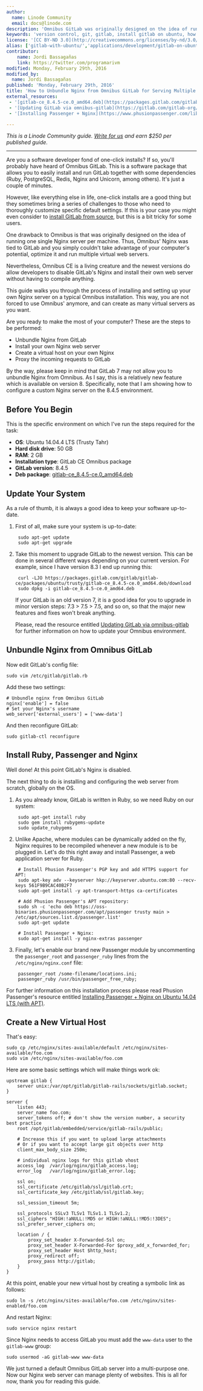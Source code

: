 ```yaml
---
author:
  name: Linode Community
  email: docs@linode.com
description: 'Omnibus GitLab was originally designed on the idea of running one single Nginx server per machine. However, the newest versions of Omnibus allow you to unbundle the default Nginx server and install and configure your own as you like. This way, you can run multiple virtual servers on one machine, which in some cases is synonymous of saving money.'
keywords: 'version control, git, gitlab, install gitlab on ubuntu, how to manage repositories with gitlab'
license: '[CC BY-ND 3.0](http://creativecommons.org/licenses/by-nd/3.0/us/)'
alias: ['gitlab-with-ubuntu/','applications/development/gitlab-on-ubuntu-14-04/']
contributor:
    name: Jordi Bassagañas
    link: https://twitter.com/programarivm
modified: Monday, February 29th, 2016
modified_by:
  name: Jordi Bassagañas
published: 'Monday, February 29th, 2016'
title: 'How to Unbundle Nginx from Omnibus GitLab for Serving Multiple Websites'
external_resources:
 - '[gitlab-ce_8.4.5-ce.0_amd64.deb](https://packages.gitlab.com/gitlab/gitlab-ce/packages/ubuntu/trusty/gitlab-ce_8.4.5-ce.0_amd64.deb)'
 - '[Updating GitLab via omnibus-gitlab](https://gitlab.com/gitlab-org/omnibus-gitlab/blob/master/doc/update.md)'
 - '[Installing Passenger + Nginx](https://www.phusionpassenger.com/library/install/nginx/install/oss/trusty/)'

---
```


*This is a Linode Community guide. [Write for us](/docs/contribute) and earn $250 per published guide.*

<hr>

Are you a software developer fond of one-click installs? If so, you'll probably have heard of Omnibus GitLab. This is a software package that allows you to easily install and run GitLab together with some dependencies (Ruby, PostgreSQL, Redis, Nginx and Unicorn, among others). It's just a couple of minutes.

However, like everything else in life, one-click installs are a good thing but they sometimes bring a series of challenges to those who need to thoroughly customize specific default settings. If this is your case you might even consider to [install GitLab from source](https://www.linode.com/docs/applications/development/how-to-install-and-configure-gitlab-on-ubuntu-14-04-trusty-tahr "How to Install and Configure GitLab on Ubuntu 14.04 (Trusty Tahr)"), but this is a bit tricky for some users.

One drawback to Omnibus is that was originally designed on the idea of running one single Nginx server per machine. Thus, Omnibus' Nginx was tied to GitLab and you simply couldn't take advantage of your computer's potential, optimize it and run multiple virtual web servers.

Nevertheless, Omnibus CE is a living creature and the newest versions do allow developers to disable GitLab's Nginx and install their own web server without having to compile anything.

This guide walks you through the process of installing and setting up your own Nginx server on a typical Omnibus installation. This way, you are not forced to use Omnibus' anymore, and can create as many virtual servers as you want.

Are you ready to make the most of your computer? These are the steps to be performed:

- Unbundle Nginx from GitLab
- Install your own Nginx web server
- Create a virtual host on your own Nginx
- Proxy the incoming requests to GitLab

By the way, please keep in mind that GitLab 7 may not allow you to unbundle Nginx from Omnibus. As I say, this is a relatively new feature which is available on version 8. Specifically, note that I am showing how to configure a custom Nginx server on the 8.4.5 environment.

## Before You Begin

This is the specific environment on which I've run the steps required for the task:

- **OS**: Ubuntu 14.04.4 LTS (Trusty Tahr)
- **Hard disk drive**: 50 GB
- **RAM**: 2 GB
- **Installation type**: GitLab CE Omnibus package
- **GitLab version**: 8.4.5
- **Deb package**: [gitlab-ce_8.4.5-ce.0_amd64.deb](https://packages.gitlab.com/gitlab/gitlab-ce/packages/ubuntu/trusty/gitlab-ce_8.4.5-ce.0_amd64.deb "gitlab-ce_8.4.5-ce.0_amd64.deb for Ubuntu 14.04.4 LTS (Trusty Tahr)")

## Update Your System

As a rule of thumb, it is always a good idea to keep your software up-to-date.

1. First of all, make sure your system is up-to-date:

		sudo apt-get update
		sudo apt-get upgrade

2. Take this moment to upgrade GitLab to the newest version. This can be done in several different ways depending on your current version. For example, since I have version 8.3 I end up running this:

		curl -LJO https://packages.gitlab.com/gitlab/gitlab-ce/packages/ubuntu/trusty/gitlab-ce_8.4.5-ce.0_amd64.deb/download
		sudo dpkg -i gitlab-ce_8.4.5-ce.0_amd64.deb

	 If your GitLab is an old version 7, it is a good idea for you to upgrade in minor version steps: 7.3 > 7.5 > 7.5, and so on, so that the major new features and fixes won't break anything.

   Please, read the resource entitled [Updating GitLab via omnibus-gitlab](https://gitlab.com/gitlab-org/omnibus-gitlab/blob/master/doc/update.md "Updating GitLab via omnibus-gitlab") for further information on how to update your Omnibus environment.

## Unbundle Nginx from Omnibus GitLab

Now edit GitLab's config file:

	sudo vim /etc/gitlab/gitlab.rb

Add these two settings:

	# Unbundle nginx from Omnibus GitLab
	nginx['enable'] = false
	# Set your Nginx's username
	web_server['external_users'] = ['www-data']

And then reconfigure GitLab:

	sudo gitlab-ctl reconfigure


## Install Ruby, Passenger and Nginx

Well done! At this point GitLab's Nginx is disabled.

The next thing to do is installing and configuring the web server from scratch, globally on the OS.

1. As you already know, GitLab is written in Ruby, so we need Ruby on our system:

		sudo apt-get install ruby
		sudo gem install rubygems-update
		sudo update_rubygems

2. Unlike Apache, where modules can be dynamically added on the fly, Nginx requires to be recompiled whenever a new module is to be plugged in. Let's do this right away and install Passenger, a web application server for Ruby.

		# Install Phusion Passenger's PGP key and add HTTPS support for APT:
		sudo apt-key adv --keyserver hkp://keyserver.ubuntu.com:80 --recv-keys 561F9B9CAC40B2F7
		sudo apt-get install -y apt-transport-https ca-certificates

		# Add Phusion Passenger's APT repository:
		sudo sh -c 'echo deb https://oss-binaries.phusionpassenger.com/apt/passenger trusty main > /etc/apt/sources.list.d/passenger.list'
		sudo apt-get update

		# Install Passenger + Nginx:
		sudo apt-get install -y nginx-extras passenger

3. Finally, let's enable our brand new Passenger module by uncommenting the `passenger_root` and `passenger_ruby` lines from the `/etc/nginx/nginx.conf` file:

		passenger_root /some-filename/locations.ini;
		passenger_ruby /usr/bin/passenger_free_ruby;

For further information on this installation process please read Phusion Passenger's resource entitled [Installing Passenger + Nginx on Ubuntu 14.04 LTS (with APT)](https://www.phusionpassenger.com/library/install/nginx/install/oss/trusty/ "Installing Passenger + Nginx").

## Create a New Virtual Host

That's easy:

	sudo cp /etc/nginx/sites-available/default /etc/nginx/sites-available/foo.com
	sudo vim /etc/nginx/sites-available/foo.com

Here are some basic settings which will make things work ok:

	upstream gitlab {
       	server unix:/var/opt/gitlab/gitlab-rails/sockets/gitlab.socket;
	}

	server {
       	listen 443;
		server_name foo.com;
		server_tokens off; # don't show the version number, a security best practice
       	root /opt/gitlab/embedded/service/gitlab-rails/public;

        # Increase this if you want to upload large attachments
        # Or if you want to accept large git objects over http
        client_max_body_size 250m;

        # individual nginx logs for this gitlab vhost
        access_log  /var/log/nginx/gitlab_access.log;
        error_log   /var/log/nginx/gitlab_error.log;

        ssl on;
        ssl_certificate /etc/gitlab/ssl/gitlab.crt;
        ssl_certificate_key /etc/gitlab/ssl/gitlab.key;

        ssl_session_timeout 5m;

       	ssl_protocols SSLv3 TLSv1 TLSv1.1 TLSv1.2;
       	ssl_ciphers "HIGH:!aNULL:!MD5 or HIGH:!aNULL:!MD5:!3DES";
       	ssl_prefer_server_ciphers on;

        location / {
			proxy_set_header X-Forwarded-Ssl on;
            proxy_set_header X-Forwarded-For $proxy_add_x_forwarded_for;
			proxy_set_header Host $http_host;
			proxy_redirect off;
			proxy_pass http://gitlab;
		}
	}

At this point, enable your new virtual host by creating a symbolic link as follows:

	sudo ln -s /etc/nginx/sites-available/foo.com /etc/nginx/sites-enabled/foo.com

And restart Nginx:

	sudo service nginx restart

Since Nginx needs to access GitLab you must add the `www-data` user to the `gitlab-www` group:

	sudo usermod -aG gitlab-www www-data

We just turned a default Omnibus GitLab server into a multi-purpose one. Now our Nginx web server can manage plenty of websites. This is all for now, thank you for reading this guide.
